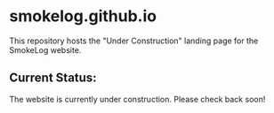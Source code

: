 # smokelog.github.io

This repository hosts the "Under Construction" landing page for the SmokeLog website.

## Current Status:
The website is currently under construction. Please check back soon!
